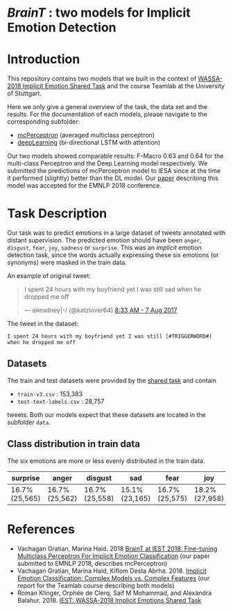 # _BrainT_ : two models for Implicit Emotion Detection

# Introduction

This repository contains two models that we built in the context of [WASSA-2018 Implicit Emotion Shared Task](http://implicitemotions.wassa2018.com/) and the course Teamlab at the University of Stuttgart.

Here we only give a general overview of the task, the data set and the results. For the documentation of each models, please navigate to the corresponding subfolder:

* [mcPerceptron](mcPerceptron) (averaged multiclass perceptron)
* [deepLearning](deepLearning) (bi-directional LSTM with attention)

Our two models showed comparable results: F-Macro 0.63 and 0.64 for the multi-class Perceptron and the Deep Learning model respectively. We submitted the predictions of mcPerceptron model to IESA since at the time it performed (slightly) better than the DL model. Our [paper](http://185.203.116.239/publ/braint/braint_at_iest_2018.pdf) describing this model was accepted for the EMNLP 2018 conference.


# Task Description

Our task was to predict emotions in a large dataset of tweets annotated with distant supervision. The predicted emotion should have been `anger​`, `disgust`, `fear`, `joy`, `sadness` or `surprise​`. This was an _implicit_ emotion detection task, since the words actually expressing these six emotions (or synonyms) were masked in the train data.

An example of original tweet:

<div class="center">
<blockquote class="twitter-tweet" data-partner="tweetdeck"><p lang="en" dir="ltr">
I spent 24 hours with my boyfriend yet I was still sad when he dropped me off
</p>
&mdash; вяeadney|-/ (@katzlover64) <a href="https://twitter.com/katzlover64/status/894446290448285696">8:33 AM - 7 Aug 2017</a></blockquote>
</div>

The tweet in the dataset:

```
I spent 24 hours with my boyfriend yet I was still [#TRIGGERWORD#] when he dropped me off
```


## Datasets

The train and test datasets were provided by the [shared task](http://implicitemotions.wassa2018.com/data/ ) and contain

- `train-v3.csv` : 153,383
- `test-text-labels.csv` : 28,757

tweets. Both our models expect that these datasets  are located in the subfolder `data`.

## Class distribution in train data
The six emotions are more or less evenly distributed in the train data.


| surprise | anger	| disgust	| sad	| fear	| joy	| total |
|----------|--------|---------|-----|-------|-----|-------|
| 16.7% (25,565)	| 16.7% (25,562)	| 16.7% (25,558)	| 15.1% (23,165)	| 16.7% (25,575)	| 18.2% (27,958)	| 100.0% (153,383) |


# References

* Vachagan Gratian, Marina Haid. 2018 [BrainT at IEST 2018: Fine-tuning Multiclass Perceptron For Implicit
Emotion Classification](http://185.203.116.239/publ/braint/braint_at_iest_2018.pdf) (our paper submitted to EMNLP 2018, describes mcPerceptron)
* Vachagan Gratian, Marina Haid, Kiflom Desta Abrha. 2018. [Implicit Emotion Classification:
Complex Models vs. Complex Features](http://185.203.116.239/publ/braint/braint_final_report.pdf) (our report for the Teamlab course describing both models)
* Roman Klinger, Orphée de Clerq, Saif M Mohammad,
and Alexandra Balahur. 2018. [IEST: WASSA-2018 Implicit Emotions Shared Task](http://implicitemotions.wassa2018.com/paper/iest-description-2018.pdf)
